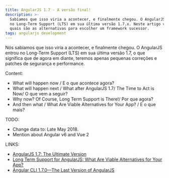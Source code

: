 ```yaml
---
title: AngularJS 1.7 - A versão final!
description: >-
  Sabíamos que isso viria a acontecer, e finalmente chegou. O AngularJS entrou
  no Long-Term Support (LTS) em sua última versão 1.7.x. Neste artigo veremos
  quais são as alternativas para escolher um framework sucessor.
tags: angularjs development
---
```

Nós sabíamos que isso viria a acontecer, e finalmente chegou. O AngularJS entrou no Long-Term Support (LTS) em sua última versão 1.7, o que significa que de agora em diante, teremos apenas pequenas correções e patches de segurança e performance.

Content:
- What will happen now / E o que acontece agora?
- What will happen next / What after AngularJS 1.7/ The Time to Act is Now/ O que vem a seguir?
- Why now? Of Course, Long Term Support is There!/ Por que agora?
- And then what / What Are Viable Alternatives for Your App? / E o que mais?

TODO: 
- Change data to: Late May 2018.
- Mention about Angular v6 and Vue 2

LINKS:

- [AngularJS 1.7: The Ultimate Version
](https://www.codelord.net/2018/02/04/angularjs-1-dot-7-the-ultimate-version/)
- [Long Term Support for AngularJS: What Are Viable Alternatives for Your App?](https://www.monterail.com/blog/long-term-support-angularjs-viable-alternatives)
- [Angular CLI 1.7.0—The Last Version of AngularJS](https://www.grazitti.com/blog/angular-cli-1-7-0-the-last-version-of-angularjs/)
